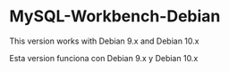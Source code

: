 # MySQL-Workbench-Debian

This version works with Debian 9.x and Debian 10.x

Esta version funciona con Debian 9.x y Debian 10.x
